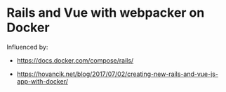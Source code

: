 # Rails and Vue with webpacker on Docker

Influenced by:

* https://docs.docker.com/compose/rails/

* https://hovancik.net/blog/2017/07/02/creating-new-rails-and-vue-js-app-with-docker/

